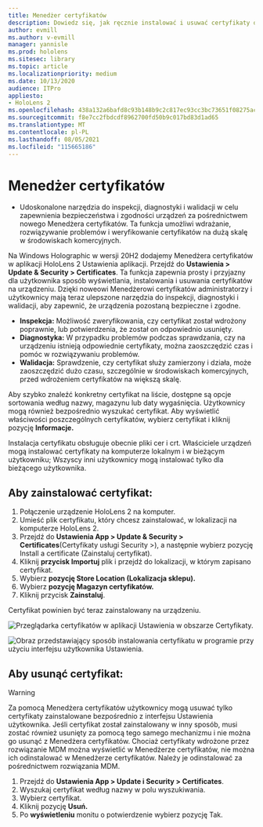 ```yaml
---
title: Menedżer certyfikatów
description: Dowiedz się, jak ręcznie instalować i usuwać certyfikaty oraz zarządzać nimi na HoloLens 2 urządzeniach rzeczywistości mieszanej.
author: evmill
ms.author: v-evmill
manager: yannisle
ms.prod: hololens
ms.sitesec: library
ms.topic: article
ms.localizationpriority: medium
ms.date: 10/13/2020
audience: ITPro
appliesto:
- HoloLens 2
ms.openlocfilehash: 438a132a6bafd8c93b148b9c2c817ec93cc3bc73651f08275acc130695fa09c1
ms.sourcegitcommit: f8e7cc2fbdcdf8962700fd50b9c017bd83d1ad65
ms.translationtype: MT
ms.contentlocale: pl-PL
ms.lasthandoff: 08/05/2021
ms.locfileid: "115665186"
---
```

# <a name="certificate-manager"></a>Menedżer certyfikatów

- Udoskonalone narzędzia do inspekcji, diagnostyki i walidacji w celu zapewnienia bezpieczeństwa i zgodności urządzeń za pośrednictwem nowego Menedżera certyfikatów. Ta funkcja umożliwi wdrażanie, rozwiązywanie problemów i weryfikowanie certyfikatów na dużą skalę w środowiskach komercyjnych.

Na Windows Holographic w wersji 20H2 dodajemy Menedżera certyfikatów w aplikacji HoloLens 2 Ustawienia aplikacji. Przejdź do **Ustawienia > Update & Security > Certificates**. Ta funkcja zapewnia prosty i przyjazny dla użytkownika sposób wyświetlania, instalowania i usuwania certyfikatów na urządzeniu. Dzięki noweowi Menedżerowi certyfikatów administratorzy i użytkownicy mają teraz ulepszone narzędzia do inspekcji, diagnostyki i walidacji, aby zapewnić, że urządzenia pozostaną bezpieczne i zgodne. 

-   **Inspekcja:** Możliwość zweryfikowania, czy certyfikat został wdrożony poprawnie, lub potwierdzenia, że został on odpowiednio usunięty. 
-   **Diagnostyka:** W przypadku problemów podczas sprawdzania, czy na urządzeniu istnieją odpowiednie certyfikaty, można zaoszczędzić czas i pomóc w rozwiązywaniu problemów. 
-   **Walidacja:** Sprawdzenie, czy certyfikat służy zamierzony i działa, może zaoszczędzić dużo czasu, szczególnie w środowiskach komercyjnych, przed wdrożeniem certyfikatów na większą skalę.

Aby szybko znaleźć konkretny certyfikat na liście, dostępne są opcje sortowania według nazwy, magazynu lub daty wygaśnięcia. Użytkownicy mogą również bezpośrednio wyszukać certyfikat. Aby wyświetlić właściwości poszczególnych certyfikatów, wybierz certyfikat i kliknij pozycję **Informacje.** 

Instalacja certyfikatu obsługuje obecnie pliki cer i crt. Właściciele urządzeń mogą instalować certyfikaty na komputerze lokalnym i w bieżącym użytkowniku;  Wszyscy inni użytkownicy mogą instalować tylko dla bieżącego użytkownika.

## <a name="to-install-a-certificate"></a>Aby zainstalować certyfikat: 

1.  Połączenie urządzenie HoloLens 2 na komputer.
1.  Umieść plik certyfikatu, który chcesz zainstalować, w lokalizacji na komputerze HoloLens 2.
1.  Przejdź do **Ustawienia App > Update & Security > Certificates**(Certyfikaty usługi Security >), a następnie wybierz pozycję Install a certificate (Zainstaluj certyfikat).
1.  Kliknij **przycisk Importuj** plik i przejdź do lokalizacji, w którym zapisano certyfikat.
1.  Wybierz **pozycję Store Location (Lokalizacja sklepu).**
1.  Wybierz **pozycję Magazyn certyfikatów.**
1.  Kliknij przycisk **Zainstaluj**.

Certyfikat powinien być teraz zainstalowany na urządzeniu.

![Przeglądarka certyfikatów w aplikacji Ustawienia w obszarze Certyfikaty.](images/certificate-viewer-device.jpg)

![Obraz przedstawiający sposób instalowania certyfikatu w programie przy użyciu interfejsu użytkownika Ustawienia.](images/certificate-device-install.jpg)

## <a name="to-remove-a-certificate"></a>Aby usunąć certyfikat:

> [!WARNING]
> Za pomocą Menedżera certyfikatów użytkownicy mogą usuwać tylko certyfikaty zainstalowane bezpośrednio z interfejsu Ustawienia użytkownika. Jeśli certyfikat został zainstalowany w inny sposób, musi zostać również usunięty za pomocą tego samego mechanizmu i nie można go usunąć z Menedżera certyfikatów. Chociaż certyfikaty wdrożone przez rozwiązanie MDM można wyświetlić w Menedżerze certyfikatów, nie można ich odinstalować w Menedżerze certyfikatów. Należy je odinstalować za pośrednictwem rozwiązania MDM.

1. Przejdź do **Ustawienia App > Update i Security > Certificates**.
1. Wyszukaj certyfikat według nazwy w polu wyszukiwania.
1. Wybierz certyfikat.
1. Kliknij pozycję **Usuń.**
1. Po **wyświetleniu** monitu o potwierdzenie wybierz pozycję Tak.

